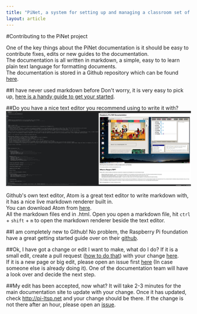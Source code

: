 ```yaml
---
title: "PiNet, a system for setting up and managing a classroom set of Raspberry Pis."
layout: article
---
```


#Contributing to the PiNet project

One of the key things about the PiNet documentation is it should be easy to contribute fixes, edits or new guides to the documentation.   
The documentation is all written in markdown, a simple, easy to to learn plain text language for formatting documents.   
The documentation is stored in a Github repository which can be found [here](https://github.com/PiNet/PiNet-Documentation). 
   
##I have never used markdown before
Don't worry, it is very easy to pick up, [here is a handy guide to get your started](https://github.com/adam-p/markdown-here/wiki/Markdown-Cheatsheet).
   
##Do you have a nice text editor you recommend using to write it with?
![](/assets/images/atom-1.jpeg)

   
Github's own text editor, Atom is a great text editor to write markdown with, it has a nice live markdown renderer built in.   
You can download Atom from [here](https://atom.io/).   
All the markdown files end in .html.
Open you open a markdown file, hit ```ctrl``` + ```shift``` + ```m``` to open the markdown renderer beside the text editor.   
   
##I am completely new to Github!
No problem, the Raspberry Pi foundation have a great getting started guide over on their [github](https://github.com/raspberrypilearning/creating-resources/blob/master/github.md).

##Ok, I have got a change or edit I want to make, what do I do?
If it is a small edit, create a pull request ([how to do that](https://github.com/raspberrypilearning/creating-resources/blob/master/github.md)) with your change [here](https://github.com/PiNet/PiNet-Documentation/pulls).   
 If it is a new page or big edit, please open an issue first [here](https://github.com/PiNet/PiNet-Documentation/issues) (In case someone else is already doing it). 
 One of the documentation team will have a look over and decide the next step.   
 
##My edit has been accepted, now what?
It will take 2-3 minutes for the main documentation site to update with your change. Once it has updated, check http://pi-ltsp.net and your change should be there. If the change is not there after an hour, please open an [issue](https://github.com/PiNet/PiNet-Documentation/issues).
